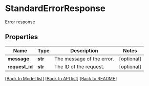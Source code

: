 # StandardErrorResponse

Error response
## Properties
Name | Type | Description | Notes
------------ | ------------- | ------------- | -------------
**message** | **str** | The message of the error. | [optional] 
**request_id** | **str** | The ID of the request. | [optional] 

[[Back to Model list]](../README.md#documentation-for-models) [[Back to API list]](../README.md#documentation-for-api-endpoints) [[Back to README]](../README.md)


